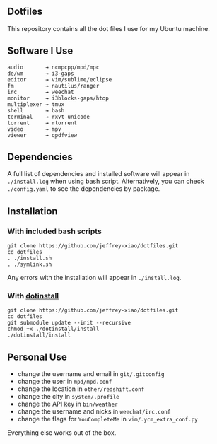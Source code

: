 ## Dotfiles
This repository contains all the dot files I use for my Ubuntu machine.

## Software I Use
```
audio       → ncmpcpp/mpd/mpc
de/wm       → i3-gaps
editor      → vim/sublime/eclipse
fm          → nautilus/ranger
irc         → weechat
monitor     → i3blocks-gaps/htop
multiplexer → tmux
shell       → bash
terminal    → rxvt-unicode
torrent     → rtorrent
video       → mpv
viewer      → qpdfview
```

## Dependencies
A full list of dependencies and installed software will appear in `./install.log` when using bash script.
Alternatively, you can check `./config.yaml` to see the dependencies by package.

## Installation
### With included bash scripts
~~~
git clone https://github.com/jeffrey-xiao/dotfiles.git
cd dotfiles
. ./install.sh
. ./symlink.sh
~~~
Any errors with the installation will appear in `./install.log`.

### With [dotinstall](https://github.com/jeffrey-xiao/dotinstall)
~~~
git clone https://github.com/jeffrey-xiao/dotfiles.git
cd dotfiles
git submodule update --init --recursive
chmod +x ./dotinstall/install
./dotinstall/install
~~~


## Personal Use
 - change the username and email in `git/.gitconfig`
 - change the user in `mpd/mpd.conf`
 - change the location in `other/redshift.conf`
 - change the city in `system/.profile`
 - change the API key in `bin/weather`
 - change the username and nicks in `weechat/irc.conf`
 - change the flags for `YouCompleteMe` in `vim/.ycm_extra_conf.py`

Everything else works out of the box.

